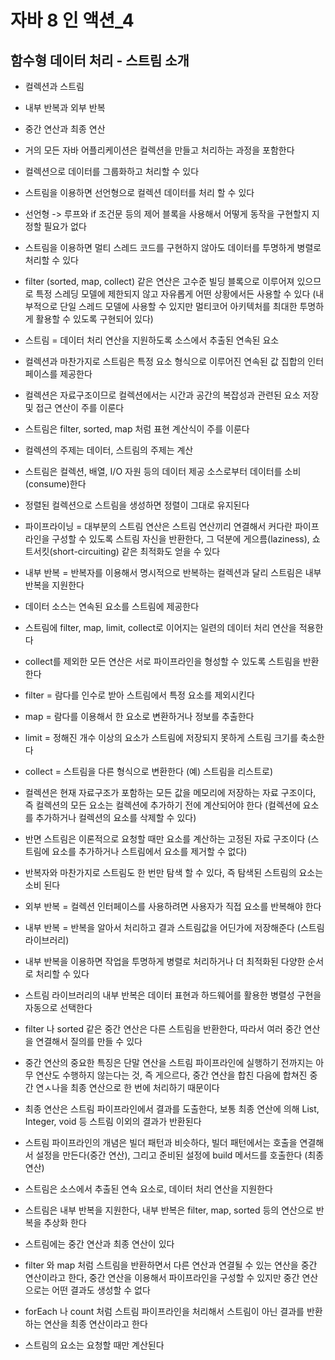 # 자바 8 인 액션_4
## 함수형 데이터 처리  - 스트림 소개
* 컬렉션과 스트림
* 내부 반복과 외부 반복
* 중간 연산과 최종 연산

* 거의 모든 자바 어플리케이션은 컬렉션을 만들고 처리하는 과정을 포함한다
* 컬렉션으로 데이터를 그룹화하고 처리할 수 있다
* 스트림을 이용하면 선언형으로 컬렉션 데이터를 처리 할 수 있다
* 선언형 -> 루프와 if 조건문 등의 제어 블록을 사용해서 어떻게 동작을 구현할지 지정할 필요가 없다
* 스트림을 이용하면 멀티 스레드 코드를 구현하지 않아도 데이터를 투명하게 병렬로 처리할 수 있다
* filter (sorted, map, collect) 같은 연산은 고수준 빌딩 블록으로 이루어져 있으므로 특정 스레딩 모델에 제한되지 않고 자유롭게 어떤 상황에서든 사용할 수 있다 (내부적으로 단일 스레드 모델에 사용할 수 있지만 멀티코어 아키텍처를 최대한 투명하게 활용할 수 있도록 구현되어 있다)
* 스트림 = 데이터 처리 연산을 지원하도록 소스에서 추출된 연속된 요소
* 컬렉션과 마찬가지로 스트림은 특정 요소 형식으로 이루어진 연속된 값 집합의 인터페이스를 제공한다
* 컬렉션은 자료구조이므로 컬렉션에서는 시간과 공간의 복잡성과 관련된 요소 저장 및 접근 연산이 주를 이룬다
* 스트림은 filter, sorted, map 처럼 표현 계산식이 주를 이룬다
* 컬렉션의 주제는 데이터, 스트림의 주제는 계산
* 스트림은 컬렉션, 배열, I/O 자원 등의 데이터 제공 소스로부터 데이터를 소비(consume)한다
* 정렬된 컬렉션으로 스트림을 생성하면 정렬이 그대로 유지된다
* 파이프라이닝 = 대부분의 스트림 연산은 스트림 연산끼리 연결해서 커다란 파이프라인을 구성할 수 있도록 스트림 자신을 반환한다, 그 덕분에 게으름(laziness), 쇼트서킷(short-circuiting) 같은 최적화도 얻을 수 있다
* 내부 반복 = 반복자를 이용해서 명시적으로 반복하는 컬렉션과 달리 스트림은 내부 반복을 지원한다 
* 데이터 소스는 연속된 요소를 스트림에 제공한다
* 스트림에 filter, map, limit, collect로 이어지는 일련의 데이터 처리 연산을 적용한다
* collect를 제외한 모든 연산은 서로 파이프라인을 형성할 수 있도록 스트림을 반환한다
* filter = 람다를 인수로 받아 스트림에서 특정 요소를 제외시킨다
* map = 람다를 이용해서 한 요소로 변환하거나 정보를 추출한다
* limit = 정해진 개수 이상의 요소가 스트림에 저장되지 못하게 스트림 크기를 축소한다
* collect = 스트림을 다른 형식으로 변환한다 (예) 스트림을 리스트로)
* 컬렉션은 현재 자료구조가 포함하는 모든 값을 메모리에 저장하는 자료 구조이다, 즉 컬렉션의 모든 요소는 컬렉션에 추가하기 전에 계산되어야 한다 (컬렉션에 요소를 추가하거나 컬렉션의 요소를 삭제할 수 있다)
* 반면 스트림은 이론적으로 요청할 때만 요소를 계산하는 고정된 자료 구조이다 (스트림에 요소를 추가하거나 스트림에서 요소를 제거할 수 없다)
* 반복자와 마찬가지로 스트림도 한 번만 탐색 할 수 있다, 즉 탐색된 스트림의 요소는 소비 된다
* 외부 반복 = 컬렉션 인터페이스를 사용하려면 사용자가 직접 요소를 반복해야 한다 
* 내부 반복 = 반복을 알아서 처리하고 결과 스트림값을 어딘가에 저장해준다 (스트림 라이브러리)
* 내부 반복을 이용하면 작업을 투명하게 병렬로 처리하거나 더 최적화된 다양한 순서로 처리할 수 있다
* 스트림 라이브러리의 내부 반복은 데이터 표현과 하드웨어를 활용한 병렬성 구현을 자동으로 선택한다
* filter 나 sorted 같은 중간 연산은 다른 스트림을 반환한다, 따라서 여러 중간 연산을 연결해서 질의를 만들 수 있다
* 중간 연산의 중요한 특징은 단말 연산을 스트림 파이프라인에 실행하기 전까지는 아무 연산도 수행하지 않는다는 것, 즉 게으르다, 중간 연산을 합친 다음에 합쳐진 중간 연ㅅ나을 최종 연산으로 한 번에 처리하기 때문이다
* 최종 연산은 스트림 파이프라인에서 결과를 도출한다, 보통 최종 연산에 의해 List, Integer, void 등 스트림 이외의 결과가 반환된다
* 스트림 파이프라인의 개념은 빌더 패턴과 비슷하다, 빌더 패턴에서는 호출을 연결해서 설정을 만든다(중간 연산), 그리고 준비된 설정에 build 메서드를 호출한다 (최종 연산)
* 스트림은 소스에서 추출된 연속 요소로, 데이터 처리 연산을 지원한다
* 스트림은 내부 반복을 지원한다, 내부 반복은 filter, map, sorted 등의 연산으로 반복을 추상화 한다
* 스트림에는 중간 연산과 최종 연산이 있다
* filter 와 map 처럼 스트림을 반환하면서 다른 연산과 연결될 수 있는 연산을 중간 연산이라고 한다, 중간 연산을 이용해서 파이프라인을 구성할 수 있지만 중간 연산으로는 어떤 결과도 생성할 수 없다
* forEach 나 count 처럼 스트림 파이프라인을 처리해서 스트림이 아닌 결과를 반환하는 연산을 최종 연산이라고 한다
* 스트림의 요소는 요청할 때만 계산된다